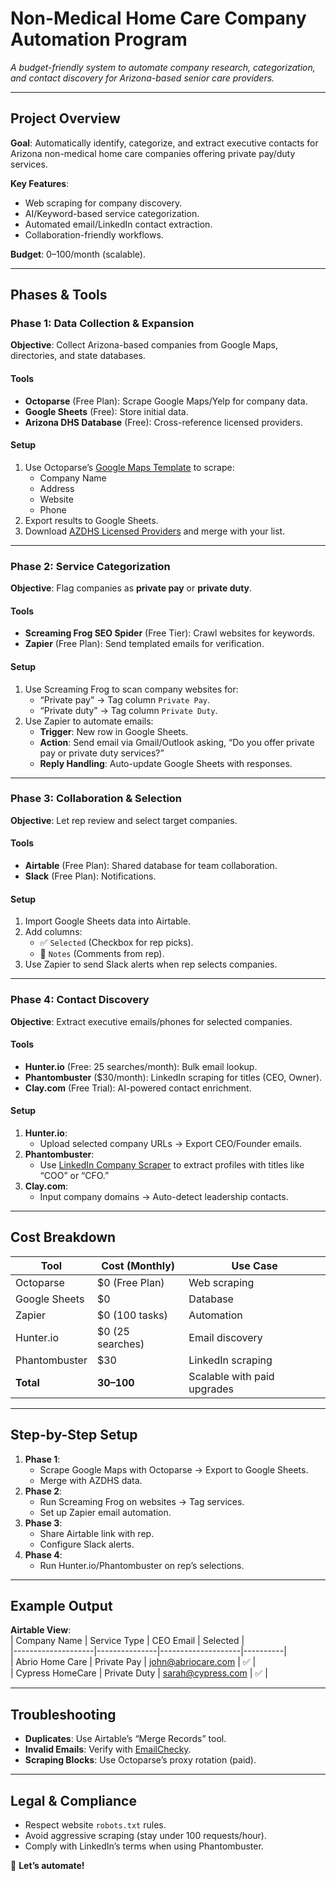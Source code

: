 # Non-Medical Home Care Company Automation Program  
*A budget-friendly system to automate company research, categorization, and contact discovery for Arizona-based senior care providers.*  

---

## **Project Overview**  
**Goal**: Automatically identify, categorize, and extract executive contacts for Arizona non-medical home care companies offering private pay/duty services.  

**Key Features**:  
- Web scraping for company discovery.  
- AI/Keyword-based service categorization.  
- Automated email/LinkedIn contact extraction.  
- Collaboration-friendly workflows.  

**Budget**: $0–$100/month (scalable).  

---

## **Phases & Tools**  

### **Phase 1: Data Collection & Expansion**  
**Objective**: Collect Arizona-based companies from Google Maps, directories, and state databases.  

#### **Tools**  
- **Octoparse** (Free Plan): Scrape Google Maps/Yelp for company data.  
- **Google Sheets** (Free): Store initial data.  
- **Arizona DHS Database** (Free): Cross-reference licensed providers.  

#### **Setup**  
1. Use Octoparse’s [Google Maps Template](https://www.octoparse.com/use-case/how-to-scrape-google-maps) to scrape:  
   - Company Name  
   - Address  
   - Website  
   - Phone  
2. Export results to Google Sheets.  
3. Download [AZDHS Licensed Providers](https://azdhs.gov/licensing/index.php) and merge with your list.  

---

### **Phase 2: Service Categorization**  
**Objective**: Flag companies as **private pay** or **private duty**.  

#### **Tools**  
- **Screaming Frog SEO Spider** (Free Tier): Crawl websites for keywords.  
- **Zapier** (Free Plan): Send templated emails for verification.  

#### **Setup**  
1. Use Screaming Frog to scan company websites for:  
   - “Private pay” → Tag column `Private Pay`.  
   - “Private duty” → Tag column `Private Duty`.  
2. Use Zapier to automate emails:  
   - **Trigger**: New row in Google Sheets.  
   - **Action**: Send email via Gmail/Outlook asking, “Do you offer private pay or private duty services?”  
   - **Reply Handling**: Auto-update Google Sheets with responses.  

---

### **Phase 3: Collaboration & Selection**  
**Objective**: Let rep review and select target companies.  

#### **Tools**  
- **Airtable** (Free Plan): Shared database for team collaboration.  
- **Slack** (Free Plan): Notifications.  

#### **Setup**  
1. Import Google Sheets data into Airtable.  
2. Add columns:  
   - ✅ `Selected` (Checkbox for rep picks).  
   - 📝 `Notes` (Comments from rep).  
3. Use Zapier to send Slack alerts when rep selects companies.  

---

### **Phase 4: Contact Discovery**  
**Objective**: Extract executive emails/phones for selected companies.  

#### **Tools**  
- **Hunter.io** (Free: 25 searches/month): Bulk email lookup.  
- **Phantombuster** ($30/month): LinkedIn scraping for titles (CEO, Owner).  
- **Clay.com** (Free Trial): AI-powered contact enrichment.  

#### **Setup**  
1. **Hunter.io**:  
   - Upload selected company URLs → Export CEO/Founder emails.  
2. **Phantombuster**:  
   - Use [LinkedIn Company Scraper](https://phantombuster.com/linkedin-automations) to extract profiles with titles like “COO” or “CFO.”  
3. **Clay.com**:  
   - Input company domains → Auto-detect leadership contacts.  

---

## **Cost Breakdown**  
| Tool               | Cost (Monthly)   | Use Case                     |  
|--------------------|------------------|------------------------------|  
| Octoparse          | $0 (Free Plan)   | Web scraping                 |  
| Google Sheets      | $0               | Database                     |  
| Zapier             | $0 (100 tasks)   | Automation                   |  
| Hunter.io          | $0 (25 searches) | Email discovery              |  
| Phantombuster      | $30              | LinkedIn scraping            |  
| **Total**          | **$30–$100**     | Scalable with paid upgrades  |  

---

## **Step-by-Step Setup**  
1. **Phase 1**:  
   - Scrape Google Maps with Octoparse → Export to Google Sheets.  
   - Merge with AZDHS data.  
2. **Phase 2**:  
   - Run Screaming Frog on websites → Tag services.  
   - Set up Zapier email automation.  
3. **Phase 3**:  
   - Share Airtable link with rep.  
   - Configure Slack alerts.  
4. **Phase 4**:  
   - Run Hunter.io/Phantombuster on rep’s selections.  

---

## **Example Output**  
**Airtable View**:  
| Company Name       | Service Type  | CEO Email          | Selected |  
|--------------------|---------------|--------------------|----------|  
| Abrio Home Care    | Private Pay   | john@abriocare.com | ✅       |  
| Cypress HomeCare   | Private Duty  | sarah@cypress.com  | ✅       |  

---

## **Troubleshooting**  
- **Duplicates**: Use Airtable’s “Merge Records” tool.  
- **Invalid Emails**: Verify with [EmailChecky](https://emailchecky.com).  
- **Scraping Blocks**: Use Octoparse’s proxy rotation (paid).  

---

## **Legal & Compliance**  
- Respect website `robots.txt` rules.  
- Avoid aggressive scraping (stay under 100 requests/hour).  
- Comply with LinkedIn’s terms when using Phantombuster.  

🚀 **Let’s automate!**  